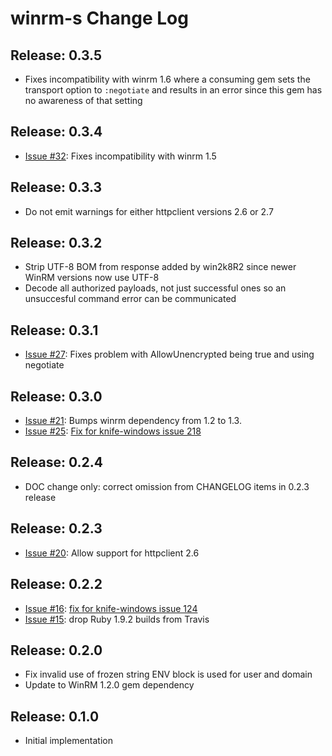 # winrm-s  Change Log
Release: 0.3.5
--------------
* Fixes incompatibility with winrm 1.6 where a consuming gem sets the transport option to `:negotiate` and results in an error since this gem has no awareness of that setting

Release: 0.3.4
--------------
* [Issue #32](https://github.com/chef/winrm-s/issues/32): Fixes incompatibility with winrm 1.5

Release: 0.3.3
--------------
* Do not emit warnings for either httpclient versions 2.6 or 2.7

Release: 0.3.2
--------------
* Strip UTF-8 BOM from response added by win2k8R2 since newer WinRM versions now use UTF-8
* Decode all authorized payloads, not just successful ones so an unsuccesful command error can be communicated

Release: 0.3.1
--------------
* [Issue #27](https://github.com/chef/winrm-s/pull/27): Fixes problem with AllowUnencrypted being true and using negotiate

Release: 0.3.0
--------------
* [Issue #21](https://github.com/chef/winrm-s/issues/21): Bumps winrm dependency from 1.2 to 1.3.
* [Issue #25](https://github.com/opscode/winrm-s/pull/25): [Fix for knife-windows issue 218](https://github.com/opscode/knife-windows/issues/218)

Release: 0.2.4
--------------
* DOC change only: correct omission from CHANGELOG items in 0.2.3 release

Release: 0.2.3
--------------
* [Issue #20](https://github.com/chef/winrm-s/pull/20): Allow support for httpclient 2.6

Release: 0.2.2
--------------
* [Issue #16](https://github.com/opscode/winrm-s/pull/16): [fix for knife-windows issue 124](https://github.com/opscode/knife-windows/issues/124)
* [Issue #15](https://github.com/opscode/winrm-s/pull/15): drop Ruby 1.9.2 builds from Travis

Release: 0.2.0
--------------
* Fix invalid use of frozen string ENV block is used for user and domain
* Update to WinRM 1.2.0 gem dependency

Release: 0.1.0
--------------
* Initial implementation
